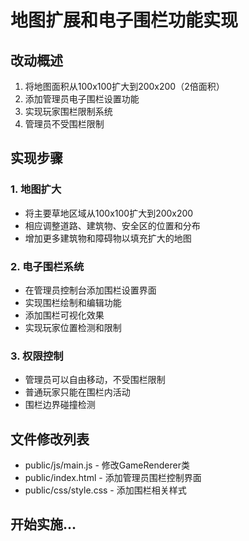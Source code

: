 # 地图扩展和电子围栏功能实现

## 改动概述
1. 将地图面积从100x100扩大到200x200（2倍面积）
2. 添加管理员电子围栏设置功能
3. 实现玩家围栏限制系统
4. 管理员不受围栏限制

## 实现步骤

### 1. 地图扩大
- 将主要草地区域从100x100扩大到200x200
- 相应调整道路、建筑物、安全区的位置和分布
- 增加更多建筑物和障碍物以填充扩大的地图

### 2. 电子围栏系统
- 在管理员控制台添加围栏设置界面
- 实现围栏绘制和编辑功能
- 添加围栏可视化效果
- 实现玩家位置检测和限制

### 3. 权限控制
- 管理员可以自由移动，不受围栏限制
- 普通玩家只能在围栏内活动
- 围栏边界碰撞检测

## 文件修改列表
- public/js/main.js - 修改GameRenderer类
- public/index.html - 添加管理员围栏控制界面
- public/css/style.css - 添加围栏相关样式

## 开始实施...